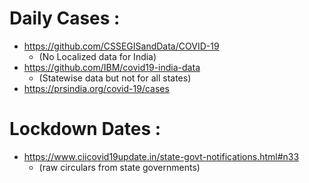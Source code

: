 # Daily Cases :
- https://github.com/CSSEGISandData/COVID-19 
	- (No Localized data for India)
- https://github.com/IBM/covid19-india-data 
	- (Statewise data but not for all states)
- https://prsindia.org/covid-19/cases

# Lockdown Dates :
- https://www.ciicovid19update.in/state-govt-notifications.html#n33 
	- (raw circulars from state governments)